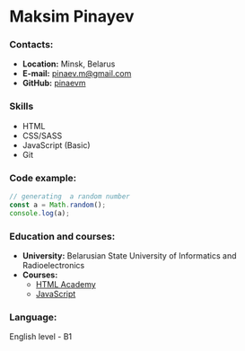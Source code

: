 # Maksim Pinayev

### Contacts:
- **Location:** Minsk, Belarus
- **E-mail:** pinaev.m@gmail.com
- **GitHub:** [pinaevm](https://github.com/pinaevm)


### Skills
- HTML
- CSS/SASS
- JavaScript (Basic)
- Git

### Code example:
```javascript
// generating  a random number
const a = Math.random();
console.log(a);
```

### Education and courses:
- __University:__ Belarusian State University of Informatics and Radioelectronics
- __Courses:__
    - [HTML Academy](https://www.htmlacademy.ru)
    - [JavaScript](https://learn.javascript.ru)

### Language:
English level - B1
